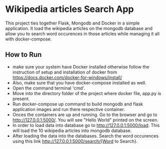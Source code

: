 # Wikipedia articles Search App
This project ties together Flask, Mongodb and Docker in a simple application. It load the wikipedia articles on the mongodb database and allow you to search word occurences in those articles while managing it all with docker-compose.

## How to Run
* make sure your system have Docker installed otherwise follow the instruction of setup and installation of docker from https://docs.docker.com/docker-for-windows/install/
* Also, make sure that you have docker-compose installed as well. 
* Open the command terminal 'cmd'.
* Move into the directory folder of the project where docker file, app.py is present.
* Run docker-compose up command to build mongodb and flask application images and run there respective container.
* Onces the containers are up and running. Go to the browser and go to http://127.0.0.1:5000/. You will see "Hello World" printed on the screen.
* In order to load data into database go to http://127.0.0.1:5000/load. This will load the 10 wikipedia articles into mongodb database.
* After loading the data into the databases. Search the word occurences using this link http://127.0.0.1:5000/search/{Word to Search}.


